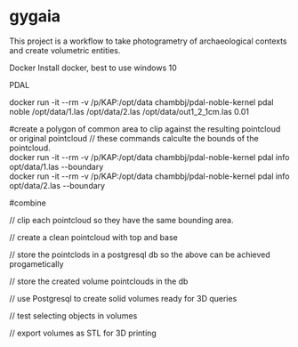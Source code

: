 # gygaia
This project is a workflow to take photogrametry of archaeological contexts and create volumetric entities.

Docker
Install docker, best to use windows 10

PDAL





docker run -it --rm -v /p/KAP:/opt/data chambbj/pdal-noble-kernel pdal noble /opt/data/1.las /opt/data/2.las /opt/data/out1_2_1cm.las 0.01

#create a polygon of common area to clip against the resulting pointcloud or original pointcloud
// these commands calculte the bounds of the pointcloud.  
docker run -it --rm -v /p/KAP:/opt/data chambbj/pdal-noble-kernel pdal info opt/data/1.las --boundary  
docker run -it --rm -v /p/KAP:/opt/data chambbj/pdal-noble-kernel pdal info opt/data/2.las --boundary

#combine


// clip each pointcloud so they have the same bounding area.



// create a clean pointcloud with top and base



// store the pointclods in a postgresql db so the above can be achieved progametically

// store the created volume pointclouds in the db

// use Postgresql to create solid volumes ready for 3D queries

// test selecting objects in volumes

// export volumes as STL for 3D printing
